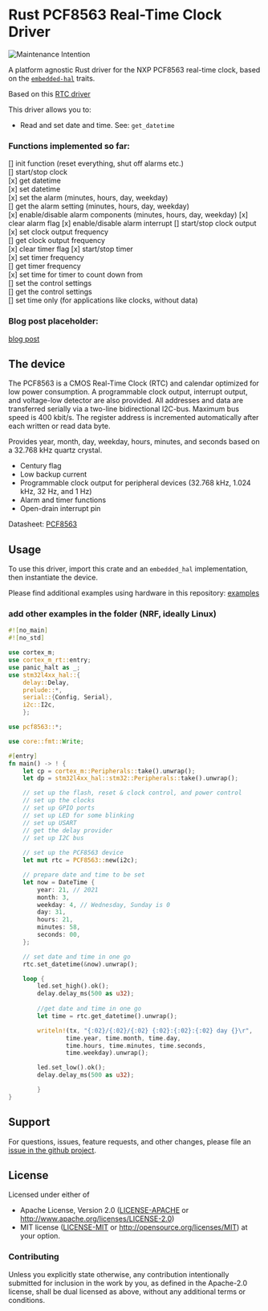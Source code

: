 # Rust PCF8563 Real-Time Clock Driver

![Maintenance Intention](https://img.shields.io/badge/maintenance-actively--developed-brightgreen.svg)

A platform agnostic Rust driver for the NXP PCF8563 real-time clock,
based on the [`embedded-hal`] traits.

[`embedded-hal`]: https://github.com/rust-embedded/embedded-hal

Based on this [RTC driver](https://github.com/eldruin/ds1307-rs) 

This driver allows you to:
- Read and set date and time. See: `get_datetime`

### Functions implemented so far:

[] init function (reset everything, shut off alarms etc.)  
[] start/stop clock  
[x] get datetime  
[x] set datetime  
[x] set the alarm (minutes, hours, day, weekday)  
[] get the alarm setting (minutes, hours, day, weekday)  
[x] enable/disable alarm components (minutes, hours, day, weekday)
[x] clear alarm flag
[x] enable/disable alarm interrupt
[] start/stop clock output  
[x] set clock output frequency  
[] get clock output frequency  
[x] clear timer flag
[x] start/stop timer  
[x] set timer frequency  
[] get timer frequency  
[x] set time for timer to count down from  
[] set the control settings  
[] get the control settings  
[] set time only (for applications like clocks, without data)

### Blog post placeholder:

[blog post](https://nebelgrau77.github.io/posts/helloworld/)

## The device

The PCF8563 is a CMOS Real-Time Clock (RTC) and calendar optimized for low power
consumption. A programmable clock output, interrupt output, and voltage-low detector are also provided. All addresses and data are transferred serially via a two-line bidirectional I2C-bus. Maximum bus speed is 400 kbit/s. The register address is incremented automatically after each written or read data byte.

Provides year, month, day, weekday, hours, minutes, and seconds based on a
32.768 kHz quartz crystal.
* Century flag
* Low backup current
* Programmable clock output for peripheral devices (32.768 kHz, 1.024 kHz, 32 Hz, and
1 Hz)
* Alarm and timer functions
* Open-drain interrupt pin

Datasheet: [PCF8563](https://www.nxp.com/docs/en/data-sheet/PCF8563.pdf)

## Usage

To use this driver, import this crate and an `embedded_hal` implementation,
then instantiate the device.

Please find additional examples using hardware in this repository: [examples]

[examples]: https://github.com/nebelgrau77/pcf8563-rs/tree/main/examples

### add other examples in the folder (NRF, ideally Linux)

```rust
#![no_main]
#![no_std]

use cortex_m;
use cortex_m_rt::entry;
use panic_halt as _;
use stm32l4xx_hal::{
    delay::Delay,
    prelude::*,
    serial::{Config, Serial},
    i2c::I2c,
    };

use pcf8563::*;

use core::fmt::Write;

#[entry]
fn main() -> ! {
    let cp = cortex_m::Peripherals::take().unwrap();
    let dp = stm32l4xx_hal::stm32::Peripherals::take().unwrap();

    // set up the flash, reset & clock control, and power control
    // set up the clocks    
    // set up GPIO ports
    // set up LED for some blinking
    // set up USART
    // get the delay provider    
    // set up I2C bus
    
    // set up the PCF8563 device
    let mut rtc = PCF8563::new(i2c); 

    // prepare date and time to be set
    let now = DateTime {
        year: 21, // 2021
        month: 3,        
        weekday: 4, // Wednesday, Sunday is 0
        day: 31,
        hours: 21,
        minutes: 58,
        seconds: 00,
    };

    // set date and time in one go
    rtc.set_datetime(&now).unwrap();

    loop {
        led.set_high().ok();
        delay.delay_ms(500 as u32);
   
        //get date and time in one go
        let time = rtc.get_datetime().unwrap();

        writeln!(tx, "{:02}/{:02}/{:02} {:02}:{:02}:{:02} day {}\r", 
                time.year, time.month, time.day, 
                time.hours, time.minutes, time.seconds,
                time.weekday).unwrap();

        led.set_low().ok();
        delay.delay_ms(500 as u32);

        }
}
```

## Support

For questions, issues, feature requests, and other changes, please file an
[issue in the github project](https://github.com/nebelgrau77/pcf8563-rs/issues).

## License

Licensed under either of

 * Apache License, Version 2.0 ([LICENSE-APACHE](LICENSE-APACHE) or
   http://www.apache.org/licenses/LICENSE-2.0)
 * MIT license ([LICENSE-MIT](LICENSE-MIT) or
   http://opensource.org/licenses/MIT) at your option.

### Contributing

Unless you explicitly state otherwise, any contribution intentionally submitted
for inclusion in the work by you, as defined in the Apache-2.0 license, shall
be dual licensed as above, without any additional terms or conditions.

